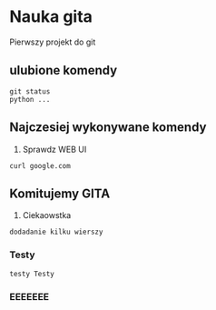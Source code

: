 # Nauka gita

Pierwszy projekt do git

## ulubione komendy

    git status
    python ...


## Najczesiej wykonywane komendy

1. Sprawdz WEB UI

```
curl google.com
```

## Komitujemy GITA

1. Ciekaowstka
```
dodadanie kilku wierszy
```
### Testy
```
testy Testy

```


### EEEEEEE
